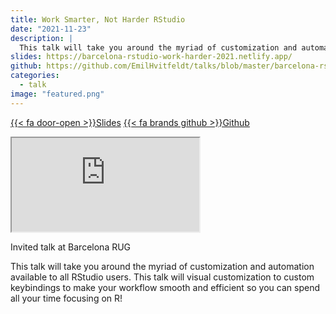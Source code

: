 ```yaml
---
title: Work Smarter, Not Harder RStudio
date: "2021-11-23"
description: |
  This talk will take you around the myriad of customization and automation available to all RStudio users.
slides: https://barcelona-rstudio-work-harder-2021.netlify.app/
github: https://github.com/EmilHvitfeldt/talks/blob/master/barcelona-rstudio-work-smart-not-hard
categories:
  - talk
image: "featured.png"
---
```




<a href="https://barcelona-rstudio-work-harder-2021.netlify.app/" class="listing-slides btn-links">{{< fa door-open >}}Slides<a>
<a href="https://github.com/EmilHvitfeldt/talks/blob/master/barcelona-rstudio-work-smart-not-hard" class="listing-github btn-links">{{< fa brands github >}}Github<a>
      
<iframe class="slide-deck" src="https://barcelona-rstudio-work-harder-2021.netlify.app/"></iframe>

Invited talk at Barcelona RUG

This talk will take you around the myriad of customization and automation available to all RStudio users. This talk will visual customization to custom keybindings to make your workflow smooth and efficient so you can spend all your time focusing on R!
